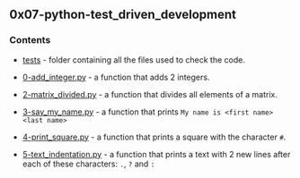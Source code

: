 ## 0x07-python-test_driven_development

### Contents

* [tests]() - folder containing all the files used to check the code.

* [0-add_integer.py]() - a function that adds 2 integers.
* [2-matrix_divided.py]() - a function that divides all elements of a matrix.
* [3-say_my_name.py]() - a function that prints `My name is <first name> <last name>`
* [4-print_square.py]() - a function that prints a square with the character ``#``.
* [5-text_indentation.py]() - a function that prints a text with 2 new lines after each of these characters: `.`, `?` and `:`
